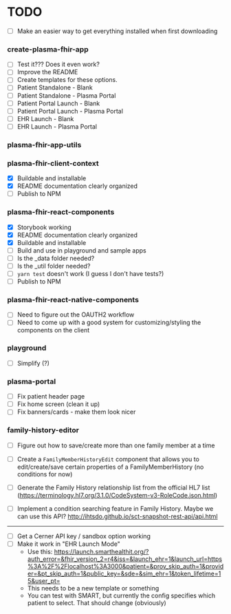 # TODO

- [ ] Make an easier way to get everything installed when first downloading

### create-plasma-fhir-app
- [ ] Test it??? Does it even work?
- [ ] Improve the README
- [ ] Create templates for these options.
- [ ] Patient Standalone - Blank
- [ ] Patient Standalone - Plasma Portal
- [ ] Patient Portal Launch - Blank
- [ ] Patient Portal Launch - Plasma Portal
- [ ] EHR Launch - Blank
- [ ] EHR Launch - Plasma Portal

### plasma-fhir-app-utils

### plasma-fhir-client-context
- [x] Buildable and installable
- [x] README documentation clearly organized
- [ ] Publish to NPM

### plasma-fhir-react-components
- [x] Storybook working
- [x] README documentation clearly organized
- [x] Buildable and installable
- [ ] Build and use in playground and sample apps
- [ ] Is the _data folder needed?
- [ ] Is the _util folder needed?
- [ ] `yarn test` doesn't work (I guess I don't have tests?)
- [ ] Publish to NPM

### plasma-fhir-react-native-components
- [ ] Need to figure out the OAUTH2 workflow
- [ ] Need to come up with a good system for customizing/styling the components on the client

### playground
- [ ] Simplify (?)

### plasma-portal
- [ ] Fix patient header page
- [ ] Fix home screen (clean it up)
- [ ] Fix banners/cards - make them look nicer

### family-history-editor
- [ ] Figure out how to save/create more than one family member at a time
- [ ] Create a `FamilyMemberHistoryEdit` component that allows you to edit/create/save certain properties of a FamilyMemberHistory (no conditions for now)
- [ ] Generate the Family History relationship list from the official HL7 list (https://terminology.hl7.org/3.1.0/CodeSystem-v3-RoleCode.json.html)
- [ ] Implement a condition searching feature in Family History. Maybe we can use this API? http://ihtsdo.github.io/sct-snapshot-rest-api/api.html




___
- [ ] Get a Cerner API key / sandbox option working
- [ ] Make it work in "EHR Launch Mode"
   - Use this: https://launch.smarthealthit.org/?auth_error=&fhir_version_2=r4&iss=&launch_ehr=1&launch_url=https%3A%2F%2Flocalhost%3A3000&patient=&prov_skip_auth=1&provider=&pt_skip_auth=1&public_key=&sde=&sim_ehr=1&token_lifetime=15&user_pt=
   - This needs to be a new template or something
   - You can test with SMART, but currently the config specifies which patient to select. That should change (obviously)

